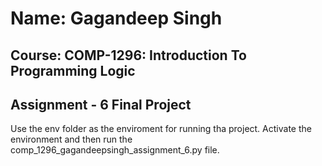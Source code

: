 # Name: Gagandeep Singh
## Course: COMP-1296: Introduction To Programming Logic
## Assignment - 6 Final Project

Use the env folder as the enviroment for running tha project.
Activate the environment and then run the comp_1296_gagandeepsingh_assignment_6.py file.